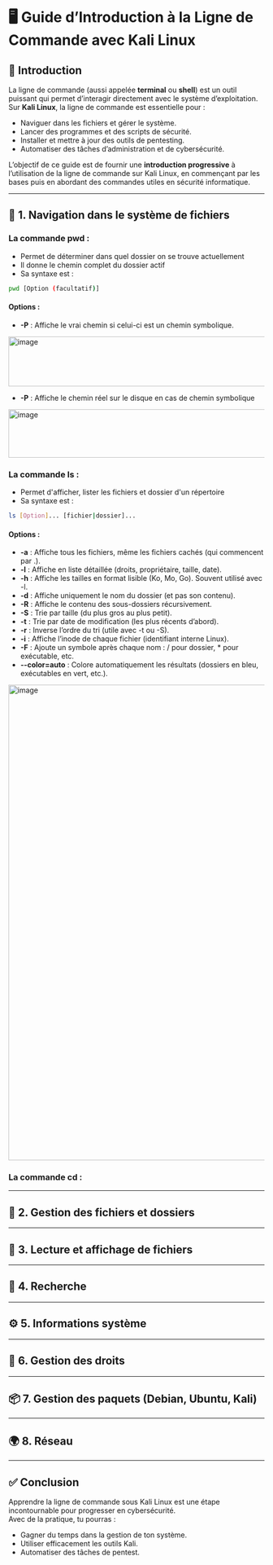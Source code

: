 # 🖥️ Guide d’Introduction à la Ligne de Commande avec Kali Linux  

## 📌 Introduction  
La ligne de commande (aussi appelée **terminal** ou **shell**) est un outil puissant qui permet d’interagir directement avec le système d’exploitation.  
Sur **Kali Linux**, la ligne de commande est essentielle pour :  
- Naviguer dans les fichiers et gérer le système.  
- Lancer des programmes et des scripts de sécurité.  
- Installer et mettre à jour des outils de pentesting.  
- Automatiser des tâches d’administration et de cybersécurité.  

L’objectif de ce guide est de fournir une **introduction progressive** à l’utilisation de la ligne de commande sur Kali Linux, en commençant par les bases puis en abordant des commandes utiles en sécurité informatique.  

---
## 📂 1. Navigation dans le système de fichiers
### La commande **pwd** :
- Permet de déterminer dans quel dossier on se trouve actuellement
- Il donne le chemin complet du dossier actif
- Sa syntaxe est : 
```bash
pwd [Option (facultatif)]
```

#### Options :
- **-P** : Affiche le vrai chemin si celui-ci est un chemin symbolique.
<img width="547" height="98" alt="image" src="https://github.com/user-attachments/assets/8844906a-8ecf-482d-906a-6ad5fa7b778a" />

- **-P** : Affiche le chemin réel sur le disque en cas de chemin symbolique
<img width="935" height="95" alt="image" src="https://github.com/user-attachments/assets/35295a58-cdf0-4542-93a2-72f95377f4f4" />

### La commande **ls** :
- Permet d'afficher, lister les fichiers et dossier d'un répertoire
- Sa syntaxe est : 
```bash
ls [Option]... [fichier|dossier]...
```
#### Options :
- **-a** : Affiche tous les fichiers, même les fichiers cachés (qui commencent par .).
- **-l** : Affiche en liste détaillée (droits, propriétaire, taille, date).
- **-h** : Affiche les tailles en format lisible (Ko, Mo, Go). Souvent utilisé avec -l.
- **-d** : Affiche uniquement le nom du dossier (et pas son contenu).
- **-R** : Affiche le contenu des sous-dossiers récursivement.
- **-S** : Trie par taille (du plus gros au plus petit).
- **-t** : Trie par date de modification (les plus récents d’abord).
- **-r** : Inverse l’ordre du tri (utile avec -t ou -S).
- **-i** : Affiche l’inode de chaque fichier (identifiant interne Linux).
- **-F** : Ajoute un symbole après chaque nom : / pour dossier, * pour exécutable, etc.
- **--color=auto** : Colore automatiquement les résultats (dossiers en bleu, exécutables en vert, etc.).
<img width="939" height="934" alt="image" src="https://github.com/user-attachments/assets/287a8a67-1d90-4f11-aa9e-6d4ec8039f5e" />

### La commande **cd** :

---
## 📁 2. Gestion des fichiers et dossiers

---
## 📖 3. Lecture et affichage de fichiers

---
## 🔎 4. Recherche

---
## ⚙️ 5. Informations système

---
## 🔑 6. Gestion des droits

---
## 📦 7. Gestion des paquets (Debian, Ubuntu, Kali)
---
## 🌍 8. Réseau
---

## ✅ Conclusion  
Apprendre la ligne de commande sous Kali Linux est une étape incontournable pour progresser en cybersécurité.  
Avec de la pratique, tu pourras :  
- Gagner du temps dans la gestion de ton système.  
- Utiliser efficacement les outils Kali.  
- Automatiser des tâches de pentest.  
